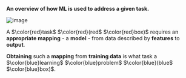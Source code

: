 **An overview of how ML is used to address a given task.**

![image](https://github.com/Eidellin/interview_preparation/assets/83224546/3f7d3592-0942-4b6b-8a5e-7f2b0be37130)

A $\color{red}task$ $\color{red}(red$ $\color{red}box)$ requires an **appropriate mapping** - a **model** - from data described by **features** to **output**.

**Obtaining** such a **mapping** from **training data** is what task a $\color{blue}learning$ $\color{blue}problem$ $\color{blue}(blue$ $\color{blue}box)$.
